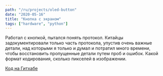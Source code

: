 ```yaml
---
path: "/ru/projects/oled-button"
date: "2020-05-16"
title: "Кнопка с экраном"
tags: ["hardware", "python"]
---
```


Работал с кнопкой, пытался понять протокол. Китайцы задокументировали только часть протокола, упустив очень важные детали, над которыми я только и думал и потратил много времени, чтобы восстановить пропущенные детали путем проб и ошибок. Какой формат кодирования, сколько пикселей в изображении.

[Код на Гитхабе](https://github.com/mikolasan/oledbutton)